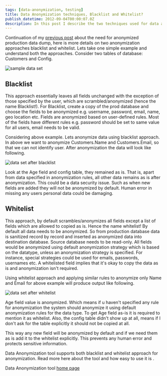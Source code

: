 ```yaml
---
tags: [data-anonymization, testing]
title: Data Anonymization techniques, Blacklist and Whitelist?
publish_datetime: 2012-09-04T00:00:07.0Z
description: In this post I describe the two techniques used for data anonymization, Blacklist and Whitelist. Blacklist is easy to implement and get started, whereas Whitelist is more secure and preferred.
---
```


Continuation of my [previous post](/posts/data-anonymization-techniques) about the need for anonymized production data dump, here is more details on two anonymization approaches blacklist and whitelist. Lets take one simple example and understand both the approaches. Consider two tables of database: Customers and Config.

![sample data set](/assets/sunitblog/posts/images/data-anonymization-techniques/sample-data.png)


## Blacklist

This approach essentially leaves all fields unchanged with the exception of those specified by the user, which are scrambled/anonymized (hence the name Blacklist!).
For Blacklist, create a copy of the prod database and choose the fields to be anonymized e.g. username, password, email, name, geo location etc. Fields are anonymized based on user-defined rules. Most of the fields have different rules e.g. password should be set to same value for all users, email needs to be valid.

Considering above example. Lets anonymize data using blacklist approach. In above we want to anonymize Customers.Name and Customers.Email, so that we can not identify user. After anonymization the data will look like following.

![data set after blacklist](/assets/sunitblog/posts/images/data-anonymization-techniques/blacklist.png)

Look at the Age field and config table, they remained as is.  That is, apart from data specified in anonymization rules, all other data remains as is after anonymization. This could be a data security issue. Such as when new fields are added they will not be anonymized by default. Human error in missing any users personal data could be damaging.

## Whitelist

This approach, by default scrambles/anonymizes all fields except a list of fields which are allowed to copied as is. Hence the name whitelist! By default all data needs to be anonymized. So from production database data is sanitized record by record and inserted as anonymized data into destination database. Source database needs to be read-only. All fields would be anonymized using default anonymization strategy which is based on the datatype, unless an anonymization strategy is specified. For instance, special strategies could be used for emails, passwords, usernames etc. A whitelisted field implies that it's okay to copy the data as is and anonymization isn't required.

Using whitelist approach and applying similar rules to anonymize only Name and Email for above example will produce output like following.

![data set after whitelist](/assets/sunitblog/posts/images/data-anonymization-techniques/whitelist.png)

Age field value is anonymized. Which means if u haven't specified any rule for anonymization the system should anonymize it using default anonymization rules for the data type. To get Age field as-is it is required to mention it as whitelist. Also, the config table didn't show up at all, means if I don't ask for the table explicitly it should not be copied at all.

This way any new field will be anonymized by default and if we need them as is add it to the whitelist explicitly. This prevents any human error and protects sensitive information.


Data Anonymization tool supports both blacklist and whitelist approach for anonymization. Read more here about the tool and how easy to use it is .

Data Anonymization tool [home page](http://sunitparekh.github.com/data-anonymization)





